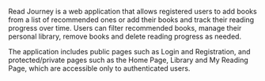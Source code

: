 Read Journey is a web application that allows registered users to add books from a list of recommended ones or add their books and track their reading progress over time. Users can filter recommended books, manage their personal library, remove books and delete reading progress as needed.

The application includes public pages such as Login and Registration, and protected/private pages such as the Home Page, Library and My Reading Page, which are accessible only to authenticated users.
